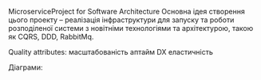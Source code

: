 MicroserviceProject for Software Architecture
Основна ідея створення цього проекту – реалізація інфраструктури для запуску та роботи розподіленої системи з новітніми технологіями та архітектурою, такою як CQRS, DDD, RabbitMq.

Quality attributes:
  масштабованість
  аптайм
  DX
  еластичність
  
Діаграми:
   

